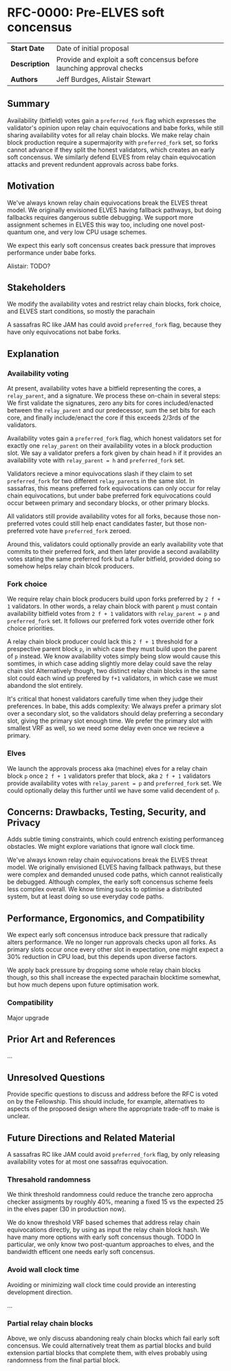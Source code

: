# RFC-0000: Pre-ELVES soft concensus

|                 |                                                                                             |
| --------------- | ------------------------------------------------------------------------------------------- |
| **Start Date**  | Date of initial proposal                                                                    |
| **Description** | Provide and exploit a soft concensus before launching approval checks                             |
| **Authors**     | Jeff Burdges, Alistair Stewart                                                            |

## Summary

Availability (bitfield) votes gain a `preferred_fork` flag which expresses the validator's opinion upon relay chain equivocations and babe forks, while still sharing availability votes for all relay chain blocks.  We make relay chain block production require a supermajority with `preferred_fork` set, so forks cannot advance if they split the honest validators, which creates an early soft concensus.  We similarly defend ELVES from relay chain equivocation attacks and prevent redundent approvals across babe forks.

## Motivation

We've always known relay chain equivocations break the ELVES threat model.  We originally envisioned ELVES having fallback pathways, but doing fallbacks requires dangerous subtle debugging.  We support more assignment schemes in ELVES this way too, including one novel post-quantum one, and very low CPU usage schemes.

We expect this early soft concensus creates back pressure that improves performance under babe forks.  

Alistair: TODO?

## Stakeholders

We modify the availability votes and restrict relay chain blocks, fork choice, and ELVES start conditions, so mostly the parachain

A sassafras RC like JAM has could avoid `preferred_fork` flag, because they have only equivocations not babe forks.

## Explanation

### Availability voting

At present, availability votes have a bitfield representing the cores, a `relay_parent`, and a signature.  We process these on-chain in several steps:  We first validate the signatures, zero any bits for cores included/enacted between the `relay_parent` and our predecessor, sum the set bits for each core, and finally include/enact the core if this exceeds 2/3rds of the validators.

Availability votes gain a `preferred_fork` flag, which honest validators set for exactly one `relay_parent` on their availability votes in a block production slot.  We say a validator prefers a fork given by chain head `h` if it provides an availability vote with `relay_parent = h` and `preferred_fork` set.

Validators recieve a minor equivocations slash if they claim to set `preferred_fork` for two different `relay_parent`s in the same slot.  In sassafras, this means preferred fork equivocations can only occur for relay chain equivocations, but under babe preferred fork equivocations could occur between primary and secondary blocks, or other primary blocks.

All validators still provide availability votes for all forks, because those non-preferred votes could still help enact candidates faster, but those non-preferred vote have `preferred_fork` zeroed.

Around this, validators could optionally provide an early availability vote that commits to their preferred fork, and then later provide a second availability votes stating the same preferred fork but a fuller bitfield, provided doing so somehow helps relay chain blcok producers.

### Fork choice

We require relay chain block producers build upon forks preferred by `2 f + 1` validators.  In other words, a relay chain block with parent `p` must contain availability bitfield votes from `2 f + 1` validators with `relay_parent = p` and `preferred_fork` set.  It follows our preferred fork votes override other fork choice priorities.

A relay chain block producer could lack this `2 f + 1` threshold for a prespective parent block `p`, in which case they must build upon the parent of `p` instead.  We know availability votes simply being slow would cause this somtimes, in which case adding slightly more delay could save the relay chain slot Alternatively though, two distinct relay chain blocks in the same slot could each wind up prefered by `f+1` validators, in which case we must abandond the slot entirely.

It's critical that honest validators carefully time when they judge their preferences.  In babe, this adds complexity:  We always prefer a primary slot over a secondary slot, so the validators should delay preferring a secondary slot, giving the primary slot enough time.  We prefer the primary slot with smallest VRF as well, so we need some delay even once we recieve a primary.

### Elves

We launch the approvals process aka (machine) elves for a relay chain block `p` once `2 f + 1` validators prefer that block, aka `2 f + 1` validators provide availability votes with `relay_parent = p` and `preferred_fork` set.  We could optionally delay this further until we have some valid decendent of `p`.

## Concerns: Drawbacks, Testing, Security, and Privacy

Adds subtle timing constraints, which could entrench existing performanceg obstacles.  We might explore variations that ignore wall clock time.

We've always known relay chain equivocations break the ELVES threat model.  We originally envisioned ELVES having fallback pathways, but these were complex and demanded unused code paths, which cannot realistically be debugged.  Although complex, the early soft concensus scheme feels less complex overall.  We know timing sucks to optimise a distributed system, but at least doing so use everyday code paths.

## Performance, Ergonomics, and Compatibility

We expect early soft concensus introduce back pressure that radically alters performance.  We no longer run approvals checks upon all forks.  As primary slots occur once every other slot in expectation, one might expect a 30% reduction in CPU load, but this depends upon diverse factors.

We apply back pressure by dropping some whole relay chain blocks though, so this shall increase the expected parachain blocktime somewhat, but how much depens upon future optimisation work.

### Compatibility

Major upgrade

## Prior Art and References

...

## Unresolved Questions

Provide specific questions to discuss and address before the RFC is voted on by the Fellowship. This should include, for example, alternatives to aspects of the proposed design where the appropriate trade-off to make is unclear.

## Future Directions and Related Material

A sassafras RC like JAM could avoid `preferred_fork` flag, by only releasing availability votes for at most one sassafras equivocation.

### Thresahold randomness

We think threshold randomness could reduce the tranche zero approcha checker assigments by roughly 40%, meaning a fixed 15 vs the expected 25 in the elves paper (30 in production now).

We do know threshold VRF based schemes that address relay chain equivocations directly, by using as input the relay chain block hash.  We have many more options with early soft concensus though.  TODO  In particular, we only know two post-quantum approaches to elves, and the bandwidth efficent one needs early soft concensus.

### Avoid wall clock time

Avoiding or minimizing wall clock time could provide an interesting development direction.

...

### Partial relay chain blocks

Above, we only discuss abandoning realy chain blocks which fail early soft concensus.  We could alternatively treat them as partial blocks and build extension partial blocks that complete them, with elves probably using randomness from the final partial block.

